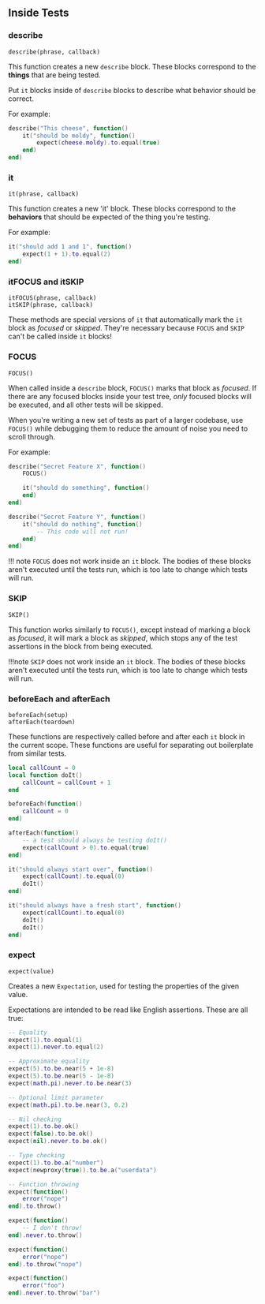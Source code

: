 ## Inside Tests

### describe
```
describe(phrase, callback)
```

This function creates a new `describe` block. These blocks correspond to the **things** that are being tested.

Put `it` blocks inside of `describe` blocks to describe what behavior should be correct.

For example:

```lua
describe("This cheese", function()
	it("should be moldy", function()
		expect(cheese.moldy).to.equal(true)
	end)
end)
```

### it
```
it(phrase, callback)
```

This function creates a new 'it' block. These blocks correspond to the **behaviors** that should be expected of the thing you're testing.

For example:

```lua
it("should add 1 and 1", function()
	expect(1 + 1).to.equal(2)
end)
```

### itFOCUS and itSKIP
```
itFOCUS(phrase, callback)
itSKIP(phrase, callback)
```

These methods are special versions of `it` that automatically mark the `it` block as *focused* or *skipped*. They're necessary because `FOCUS` and `SKIP` can't be called inside `it` blocks!

### FOCUS
```
FOCUS()
```

When called inside a `describe` block, `FOCUS()` marks that block as *focused*. If there are any focused blocks inside your test tree, *only* focused blocks will be executed, and all other tests will be skipped.

When you're writing a new set of tests as part of a larger codebase, use `FOCUS()` while debugging them to reduce the amount of noise you need to scroll through.

For example:

```lua
describe("Secret Feature X", function()
	FOCUS()

	it("should do something", function()
	end)
end)

describe("Secret Feature Y", function()
	it("should do nothing", function()
		-- This code will not run!
	end)
end)
```

!!! note
	`FOCUS` does not work inside an `it` block. The bodies of these blocks aren't executed until the tests run, which is too late to change which tests will run.

### SKIP
```
SKIP()
```

This function works similarly to `FOCUS()`, except instead of marking a block as *focused*, it will mark a block as *skipped*, which stops any of the test assertions in the block from being executed.

!!!note
	`SKIP` does not work inside an `it` block. The bodies of these blocks aren't executed until the tests run, which is too late to change which tests will run.

### beforeEach and afterEach
```
beforeEach(setup)
afterEach(teardown)
```

These functions are respectively called before and after each `it` block in the current scope. These functions are useful for separating out boilerplate from similar tests.

```lua
local callCount = 0
local function doIt()
    callCount = callCount + 1
end

beforeEach(function()
    callCount = 0
end)

afterEach(function()
	-- a test should always be testing doIt()
	expect(callCount > 0).to.equal(true)
end)

it("should always start over", function()
    expect(callCount).to.equal(0)
    doIt()
end)

it("should always have a fresh start", function()
	expect(callCount).to.equal(0)
	doIt()
	doIt()
end)
```

### expect
```
expect(value)
```

Creates a new `Expectation`, used for testing the properties of the given value.

Expectations are intended to be read like English assertions. These are all true:

```lua
-- Equality
expect(1).to.equal(1)
expect(1).never.to.equal(2)

-- Approximate equality
expect(5).to.be.near(5 + 1e-8)
expect(5).to.be.near(5 - 1e-8)
expect(math.pi).never.to.be.near(3)

-- Optional limit parameter
expect(math.pi).to.be.near(3, 0.2)

-- Nil checking
expect(1).to.be.ok()
expect(false).to.be.ok()
expect(nil).never.to.be.ok()

-- Type checking
expect(1).to.be.a("number")
expect(newproxy(true)).to.be.a("userdata")

-- Function throwing
expect(function()
	error("nope")
end).to.throw()

expect(function()
	-- I don't throw!
end).never.to.throw()

expect(function()
	error("nope")
end).to.throw("nope")

expect(function()
	error("foo")
end).never.to.throw("bar")
```
